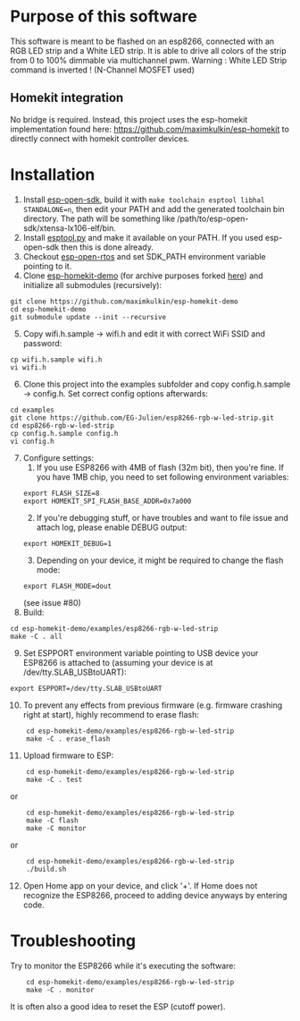 # Purpose of this software
This software is meant to be flashed on an esp8266, connected with an RGB LED strip and a White LED strip.
It is able to drive all colors of the strip from 0 to 100% dimmable via multichannel
pwm. Warning : White LED Strip command is inverted ! (N-Channel MOSFET used)

## Homekit integration
No bridge is required. Instead, this project uses the esp-homekit implementation found
here: https://github.com/maximkulkin/esp-homekit to directly connect with homekit
controller devices.

# Installation
1. Install [esp-open-sdk](https://github.com/pfalcon/esp-open-sdk), build it with `make toolchain esptool libhal STANDALONE=n`, then edit your PATH and add the generated toolchain bin directory. The path will be something like /path/to/esp-open-sdk/xtensa-lx106-elf/bin.
2. Install [esptool.py](https://github.com/themadinventor/esptool) and make it available on your PATH. If you used esp-open-sdk then this is done already.
3. Checkout [esp-open-rtos](https://github.com/SuperHouse/esp-open-rtos) and set SDK_PATH environment variable pointing to it.
4. Clone [esp-homekit-demo](https://github.com/maximkulkin/esp-homekit-demo) (for archive purposes forked [here](https://github.com/DominikHorn/esp-homekit-demo))
   and initialize all submodules (recursively):
```shell
git clone https://github.com/maximkulkin/esp-homekit-demo
cd esp-homekit-demo
git submodule update --init --recursive
```
5. Copy wifi.h.sample -> wifi.h and edit it with correct WiFi SSID and password:
```shell
cp wifi.h.sample wifi.h
vi wifi.h
```
6. Clone this project into the examples subfolder and copy config.h.sample -> config.h. Set correct config options afterwards:
```shell
cd examples
git clone https://github.com/EG-Julien/esp8266-rgb-w-led-strip.git
cd esp8266-rgb-w-led-strip
cp config.h.sample config.h
vi config.h
```
7. Configure settings:
    1. If you use ESP8266 with 4MB of flash (32m bit), then you're fine. If you have
1MB chip, you need to set following environment variables:
    ```shell
    export FLASH_SIZE=8
    export HOMEKIT_SPI_FLASH_BASE_ADDR=0x7a000
    ```
    2. If you're debugging stuff, or have troubles and want to file issue and attach log, please enable DEBUG output:
    ```shell
    export HOMEKIT_DEBUG=1
    ```
    3. Depending on your device, it might be required to change the flash mode:
    ```shell
    export FLASH_MODE=dout
    ```
    (see issue #80)
8. Build:
```shell
cd esp-homekit-demo/examples/esp8266-rgb-w-led-strip
make -C . all
```
9. Set ESPPORT environment variable pointing to USB device your ESP8266 is attached
   to (assuming your device is at /dev/tty.SLAB_USBtoUART):
```shell
export ESPPORT=/dev/tty.SLAB_USBtoUART
```
10. To prevent any effects from previous firmware (e.g. firmware crashing right at
   start), highly recommend to erase flash:
```shell
    cd esp-homekit-demo/examples/esp8266-rgb-w-led-strip
    make -C . erase_flash
```
11. Upload firmware to ESP:
```shell
    cd esp-homekit-demo/examples/esp8266-rgb-w-led-strip
    make -C . test
```
  or
```shell
    cd esp-homekit-demo/examples/esp8266-rgb-w-led-strip
    make -C flash
    make -C monitor
```
  or
```shell
    cd esp-homekit-demo/examples/esp8266-rgb-w-led-strip
    ./build.sh
```
12. Open Home app on your device, and click '+'. If Home does not recognize the ESP8266,
proceed to adding device anyways by entering code.

# Troubleshooting
Try to monitor the ESP8266 while it's executing the software:
```shell
    cd esp-homekit-demo/examples/esp8266-rgb-w-led-strip
    make -C . monitor
```
It is often also a good idea to reset the ESP (cutoff power).
